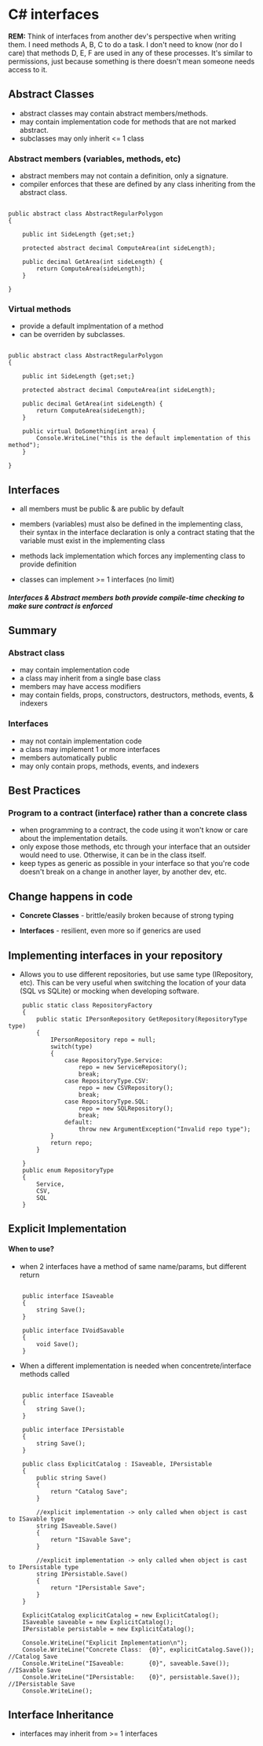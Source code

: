 # C# interfaces

__REM:__ Think of interfaces from another dev's perspective when writing them. I need methods A, B, C to do a task. 
I don't need to know (nor do I care) that methods D, E, F are used in any of these processes. It's similar to permissions,
just because something is there doesn't mean someone needs access to it.

## Abstract Classes

- abstract classes may contain abstract members/methods.
- may contain implementation code for methods that are not marked abstract.
- subclasses may only inherit <= 1 class

### Abstract members (variables, methods, etc)

- abstract members may not contain a definition, only a signature.
- compiler enforces that these are defined by any class inheriting from the abstract class.

```

public abstract class AbstractRegularPolygon 
{

    public int SideLength {get;set;}

    protected abstract decimal ComputeArea(int sideLength);

    public decimal GetArea(int sideLength) {
        return ComputeArea(sideLength);
    }

} 

```

### Virtual methods

- provide a default implmentation of a method
- can be overriden by subclasses.

```

public abstract class AbstractRegularPolygon 
{

    public int SideLength {get;set;}

    protected abstract decimal ComputeArea(int sideLength);

    public decimal GetArea(int sideLength) {
        return ComputeArea(sideLength);
    }

    public virtual DoSomething(int area) {
        Console.WriteLine("this is the default implementation of this method");
    }

} 

```

## Interfaces 

- all members must be public & are public by default

- members (variables) must also be defined in the implementing class, their syntax in the interface declaration is only a contract stating that
  the variable must exist in the implementing class

- methods lack implementation which forces any implementing class to provide definition

- classes can implement >= 1 interfaces (no limit)


##### Interfaces & Abstract members both provide compile-time checking to make sure contract is enforced

## Summary 

### Abstract class

- may contain implementation code
- a class may inherit from a single base class
- members may have access modifiers
- may contain fields, props, constructors, destructors, methods, events, & indexers

### Interfaces

- may not contain implementation code
- a class may implement 1 or more interfaces
- members automatically public
- may only contain props, methods, events, and indexers

## Best Practices

### Program to a contract (interface) rather than a concrete class

- when programming to a contract, the code using it won't know or care about the implementation details. 
- only expose those methods, etc through your interface that an outsider would need to use. Otherwise, it can be in the class itself.
- keep types as generic as possible in your interface so that you're code doesn't break on a change in another layer, by another dev, etc.

## Change happens in code

- __Concrete Classes__ - brittle/easily broken because of strong typing

- __Interfaces__ - resilient, even more so if generics are used

## Implementing interfaces in your repository

- Allows you to use different repositories, but use same type (IRepository, etc). This can be very useful when switching the location of your data (SQL vs SQLite) or mocking when developing software.

```
    public static class RepositoryFactory
    {
        public static IPersonRepository GetRepository(RepositoryType type)
        {
            IPersonRepository repo = null;
            switch(type)
            {
                case RepositoryType.Service:
                    repo = new ServiceRepository();
                    break;
                case RepositoryType.CSV:
                    repo = new CSVRepository();
                    break;
                case RepositoryType.SQL:
                    repo = new SQLRepository();
                    break;
                default:
                    throw new ArgumentException("Invalid repo type");
            }
            return repo;
        }

    }
    public enum RepositoryType
    {
        Service,
        CSV,
        SQL
    }
```

## Explicit Implementation 

#### When to use?
- when 2 interfaces have a method of same name/params, but different return

```

    public interface ISaveable
    {
        string Save();
    }

    public interface IVoidSavable
    {
        void Save();
    }

```

- When a different implementation is needed when concentrete/interface methods called

```

    public interface ISaveable
    {
        string Save();
    }

    public interface IPersistable
    {
        string Save();
    }

    public class ExplicitCatalog : ISaveable, IPersistable
    {
        public string Save()
        {
            return "Catalog Save";
        }

        //explicit implementation -> only called when object is cast to ISavable type
        string ISaveable.Save()
        {
            return "ISavable Save";
        }

        //explicit implementation -> only called when object is cast to IPersistable type
        string IPersistable.Save()
        {
            return "IPersistable Save";
        }
    }

    ExplicitCatalog explicitCatalog = new ExplicitCatalog();
    ISaveable saveable = new ExplicitCatalog();
    IPersistable persistable = new ExplicitCatalog();

    Console.WriteLine("Explicit Implementation\n");
    Console.WriteLine("Concrete Class:  {0}", explicitCatalog.Save()); //Catalog Save
    Console.WriteLine("ISaveable:       {0}", saveable.Save()); //ISavable Save
    Console.WriteLine("IPersistable:    {0}", persistable.Save()); //IPersistable Save
    Console.WriteLine();

```

## Interface Inheritance

- interfaces may inherit from >= 1 interfaces

